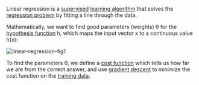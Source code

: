 Linear regression is a [supervised](supervised-learning) [learning algorithm](machine-learning) that solves the [regression problem](regression-algorithm) by fitting a line through the data.

Mathematically, we want to find good parameters (weights) θ for the [hypothesis function](hypothesis-function) h, which maps the input vector x to a continuous value h(x):

![linear-regression-fig1](png/linear-regression-fig1)

To find the parameters θ, we define a [cost function](cost-function) which tells us how far we are from the correct answer, and use [gradient descent](gradient-descent) to minimize the cost function on the [training data](training-data).
